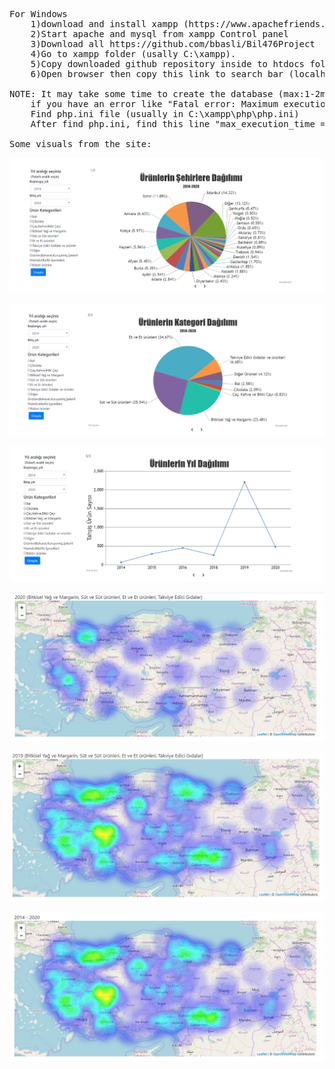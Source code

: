 <pre>
For Windows
	1)download and install xampp (https://www.apachefriends.org/download.html)
	2)Start apache and mysql from xampp Control panel
	3)Download all https://github.com/bbasli/Bil476Project
	4)Go to xampp folder (usally C:\xampp).
	5)Copy downloaded github repository inside to htdocs folder in xampp folder.
	6)Open browser then copy this link to search bar (localhost/476Project).

NOTE: It may take some time to create the database (max:1-2mins)
	if you have an error like "Fatal error: Maximum execution time of 120 seconds exceeded in C:\xampp\htdocs\476Project\index.php on line 61"
	Find php.ini file (usually in C:\xampp\php\php.ini)
	After find php.ini, find this line "max_execution_time = 30" in php.ini and set this like "max_execution_time=360" and try again.

Some visuals from the site: 
</pre>
![](images/sehirDagilimi.PNG)


![](images/kategoriDagilimi.PNG)


![](images/yilDagilimi.PNG)


![](images/hm1.PNG)


![](images/hm2.PNG)


![](images/hm3.PNG)
